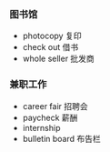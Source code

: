 ### 图书馆

- photocopy 复印
- check out 借书
- whole seller 批发商

### 兼职工作

- career fair 招聘会
- paycheck 薪酬
- internship
- bulletin board 布告栏